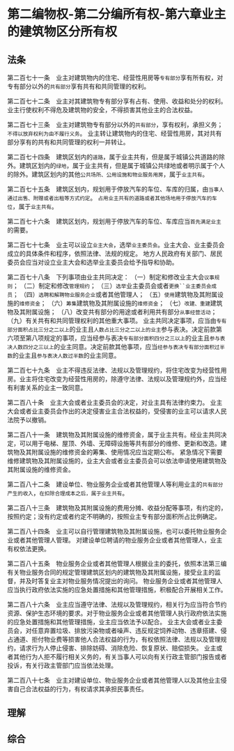 # 第二编物权-第二分编所有权-第六章业主的建筑物区分所有权

## 法条
第二百七十一条　业主对建筑物内的住宅、经营性用房等`专有部分`享有所有权，对专有部分以外的`共有部分`享有共有和共同管理的权利。

第二百七十二条　业主对其建筑物专有部分享有占有、使用、收益和处分的权利。业主行使权利不得危及建筑物的安全，不得损害其他业主的合法权益。

第二百七十三条　业主对建筑物专有部分以外的`共有部分`，享有权利，承担义务；`不得以放弃权利为由不履行义务`。
业主转让建筑物内的住宅、经营性用房，其对共有部分享有的共有和共同管理的权利一并转让。

第二百七十四条　建筑区划内的`道路`，属于业主共有，但是属于城镇公共道路的除外。建筑区划内的`绿地`，属于业主共有，但是属于城镇公共绿地或者明示属于个人的除外。建筑区划内的其他`公共场所、公用设施和物业服务用房`，属于`业主共有`。

第二百七十五条　建筑区划内，规划用于停放汽车的车位、车库的归属，由`当事人通过出售、附赠或者出租等方式约定`。
`占用业主共有的道路或者其他场地用于停放汽车的车位`，属于`业主共有`。

第二百七十六条　建筑区划内，规划用于停放汽车的车位、车库应当`首先满足业主`的需要。

第二百七十七条　业主可以设立`业主大会`，选举`业主委员会`。业主大会、业主委员会成立的具体条件和程序，依照法律、法规的规定。
地方人民政府有关部门、居民委员会应当对设立业主大会和选举业主委员会给予指导和协助。

第二百七十八条　下列事项由业主共同决定：
（一）制定和修改业主大会`议事规则`；
（二）制定和修改`管理规约`；
（三）`选举`业主委员会或者`更换``业主委员会成员`；
（四）`选聘和解聘物业服务企业`或者其他管理人；
（五）`使用`建筑物及其附属设施的`维修资金`；
（六）`筹集`建筑物及其附属设施的`维修资金`；
（七）`改建、重建`建筑物及其附属设施；
（八）改变共有部分的用途或者利用共有部分`从事经营活动`；
（九）有关共有和共同管理权利的其他重大事项。
业主共同决定事项，应当由`专有部分面积占比三分之二以上`的业主且`人数占比三分之二以上的业主`参与表决。决定前款第六项至第八项规定的事项，应当经参与表决`专有部分面积四分之三以上`的业主且`参与表决人数四分之三以上`的业主同意。决定前款其他事项，应当`经参与表决专有部分面积过半数`的业主且`参与表决人数过半数`的业主同意。

第二百七十九条　业主不得违反法律、法规以及管理规约，将住宅改变为经营性用房。业主将住宅改变为经营性用房的，除遵守法律、法规以及管理规约外，应当经有利害关系的业主一致同意。

第二百八十条　业主大会或者业主委员会的决定，对业主具有法律约束力。
业主大会或者业主委员会作出的决定侵害业主合法权益的，受侵害的业主可以请求人民法院予以撤销。

第二百八十一条　建筑物及其附属设施的维修资金，属于业主共有。经业主共同决定，可以用于电梯、屋顶、外墙、无障碍设施等共有部分的维修、更新和改造。建筑物及其附属设施的维修资金的筹集、使用情况应当定期公布。
紧急情况下需要维修建筑物及其附属设施的，业主大会或者业主委员会可以依法申请使用建筑物及其附属设施的维修资金。

第二百八十二条　建设单位、物业服务企业或者其他管理人等利用业主的`共有部分产生的收入`，`在扣除合理成本之后，属于业主共有`。

第二百八十三条　建筑物及其附属设施的费用分摊、收益分配等事项，有约定的，按照约定；没有约定或者约定不明确的，按照业主专有部分面积所占比例确定。

第二百八十四条　业主可以自行管理建筑物及其附属设施，也可以委托物业服务企业或者其他管理人管理。
对建设单位聘请的物业服务企业或者其他管理人，业主有权依法更换。

第二百八十五条　物业服务企业或者其他管理人根据业主的委托，依照本法第三编有关物业服务合同的规定管理建筑区划内的建筑物及其附属设施，接受业主的监督，并及时答复业主对物业服务情况提出的询问。
物业服务企业或者其他管理人应当执行政府依法实施的应急处置措施和其他管理措施，积极配合开展相关工作。

第二百八十六条　业主应当遵守法律、法规以及管理规约，相关行为应当符合节约资源、保护生态环境的要求。对于物业服务企业或者其他管理人执行政府依法实施的应急处置措施和其他管理措施，业主应当依法予以配合。
业主大会或者业主委员会，对任意弃置垃圾、排放污染物或者噪声、违反规定饲养动物、违章搭建、侵占通道、拒付物业费等损害他人合法权益的行为，有权依照法律、法规以及管理规约，请求行为人停止侵害、排除妨碍、消除危险、恢复原状、赔偿损失。
业主或者其他行为人拒不履行相关义务的，有关当事人可以向有关行政主管部门报告或者投诉，有关行政主管部门应当依法处理。

第二百八十七条　业主对建设单位、物业服务企业或者其他管理人以及其他业主侵害自己合法权益的行为，有权请求其承担民事责任。



## 理解




## 综合